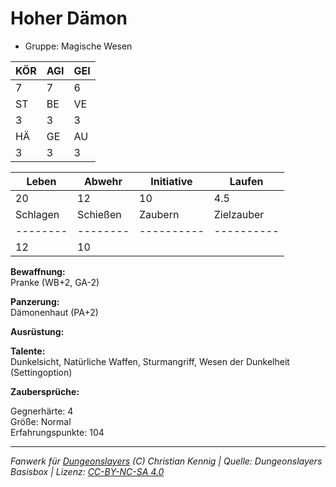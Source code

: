 # Hoher Dämon  
- Gruppe: Magische Wesen  

| KÖR | AGI | GEI |  
| --- | --- | --- |  
| 7   | 7   | 6   |
| ST  | BE  | VE  |  
| 3   | 3   | 3   |
| HÄ  | GE  | AU  |  
| 3   | 3   | 3   |


| Leben    | Abwehr   | Initiative | Laufen     |
| -------- | -------- | ---------- | ---------- |
| 20       | 12       | 10         | 4.5        |
| Schlagen | Schießen | Zaubern    | Zielzauber |
| -------- | -------- | ---------- | ---------- |
| 12       | 10       |            |            |

**Bewaffnung:**  
Pranke (WB+2, GA-2)

**Panzerung:**  
Dämonenhaut (PA+2)

**Ausrüstung:**  


**Talente:**  
Dunkelsicht, Natürliche Waffen, Sturmangriff, Wesen der Dunkelheit (Settingoption)

**Zaubersprüche:**  


Gegnerhärte: 4  
Größe: Normal  
Erfahrungspunkte: 104  



___
*Fanwerk für [Dungeonslayers](https://www.dungeonslayers.net/) (C) Christian Kennig | Quelle: Dungeonslayers Basisbox | Lizenz: [CC-BY-NC-SA 4.0](https://creativecommons.org/licenses/by-nc-sa/4.0/deed.de)*